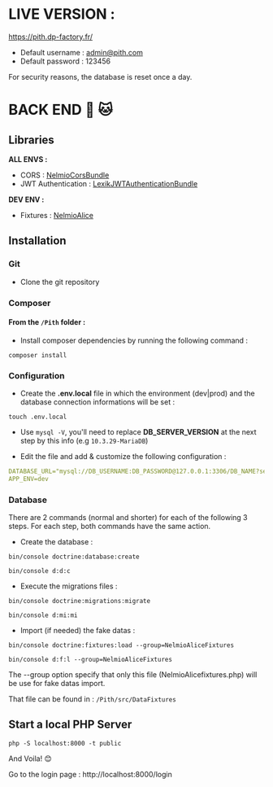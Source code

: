 # LIVE VERSION :

https://pith.dp-factory.fr/

* Default username : admin@pith.com
* Default password : 123456

For security reasons, the database is reset once a day.

# BACK END :dog: :cat:

## Libraries
__ALL ENVS :__
* CORS : [NelmioCorsBundle](https://github.com/nelmio/NelmioCorsBundle)
* JWT Authentication : [LexikJWTAuthenticationBundle](https://github.com/lexik/LexikJWTAuthenticationBundle)

__DEV ENV :__ 
* Fixtures : [NelmioAlice](https://github.com/nelmio/alice)

## Installation

### Git

* Clone the git repository

### Composer

#### From the ```/Pith``` folder :
* Install composer dependencies by running the following command : 

```
composer install
```

### Configuration

* Create the __.env.local__ file in which the environment (dev|prod) and the database connection informations will be set : 

```
touch .env.local
```

* Use ``` mysql -V ```, you'll need to replace __DB_SERVER_VERSION__ at the next step by this info (e.g ``` 10.3.29-MariaDB ```)

* Edit the file and add & customize the following configuration : 

```YAML
DATABASE_URL="mysql://DB_USERNAME:DB_PASSWORD@127.0.0.1:3306/DB_NAME?serverVersion=DB_SERVER_VERSION"
APP_ENV=dev 
```
### Database

There are 2 commands (normal and shorter) for each of the following 3 steps.
For each step, both commands have the same action.

* Create the database :  

```
bin/console doctrine:database:create
```
```
bin/console d:d:c
```

* Execute the migrations files :

```
bin/console doctrine:migrations:migrate
```
```
bin/console d:mi:mi
```

* Import (if needed) the fake datas :

```
bin/console doctrine:fixtures:load --group=NelmioAliceFixtures
```
```
bin/console d:f:l --group=NelmioAliceFixtures
```

The --group option specify that only this file (NelmioAlicefixtures.php) will be use for fake datas import.

That file can be found in : ``` /Pith/src/DataFixtures ```

## Start a local PHP Server

```
php -S localhost:8000 -t public
```

And Voila! :blush:

Go to the login page : http://localhost:8000/login

